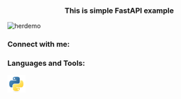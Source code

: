 <h3 align="center">This is simple FastAPI example</h3>

<p align="left"> <img src="https://komarev.com/ghpvc/?username=herdemo&label=Profile%20views&color=0e75b6&style=flat" alt="herdemo" /> </p>

<h3 align="left">Connect with me:</h3>
<p align="left">
</p>

<h3 align="left">Languages and Tools:</h3>
<p align="left"> <a href="https://www.python.org" target="_blank" rel="noreferrer"> <img src="https://raw.githubusercontent.com/devicons/devicon/master/icons/python/python-original.svg" alt="python" width="40" height="40"/> </a> </p>
